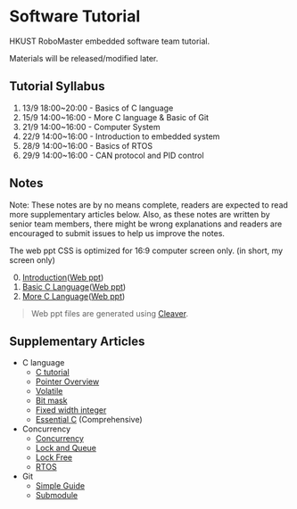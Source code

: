 # Software Tutorial

HKUST RoboMaster embedded software team tutorial.

Materials will be released/modified later.

## Tutorial Syllabus

1. 13/9 18:00~20:00 - Basics of C language
2. 15/9 14:00~16:00 - More C language & Basic of Git
3. 21/9 14:00~16:00 - Computer System
4. 22/9 14:00~16:00 - Introduction to embedded system
5. 28/9 14:00~16:00 - Basics of RTOS
6. 29/9 14:00~16:00 - CAN protocol and PID control

## Notes

Note: These notes are by no means complete, readers are expected to read more supplementary articles below. Also, as these notes are written by senior team members, there might be wrong explanations and readers are encouraged to submit issues to help us improve the notes.

The web ppt CSS is optimized for 16:9 computer screen only. (in short, my screen only)

0. [Introduction](introduction.md)([Web ppt](https://hkustenterprize.github.io/sw-tutorial/introduction.html))
1. [Basic C Language](basic_c.md)([Web ppt](https://hkustenterprize.github.io/sw-tutorial/basic_c.html))
2. [More C Language](more_c.md)([Web ppt](https://hkustenterprize.github.io/sw-tutorial/more_c.html))

> Web ppt files are generated using [Cleaver](https://github.com/jdan/cleaver).

## Supplementary Articles

* C language
  - [C tutorial](https://www.learn-c.org/)
  - [Pointer Overview](https://otaviovaladares.com/2018/08/12/pointer-a-brief-view/)
  - [Volatile](https://barrgroup.com/Embedded-Systems/How-To/C-Volatile-Keyword)
  - [Bit mask](https://stackoverflow.com/questions/47981/how-do-you-set-clear-and-toggle-a-single-bit)
  - [Fixed width integer](https://en.cppreference.com/w/c/types/integer)
  - [Essential C](http://cslibrary.stanford.edu/101/EssentialC.pdf) (Comprehensive)
* Concurrency
  - [Concurrency](https://web.mit.edu/6.005/www/fa14/classes/17-concurrency/)
  - [Lock and Queue](http://web.mit.edu/6.005/www/fa14/classes/20-queues-locks/)
  - [Lock Free](https://preshing.com/20120612/an-introduction-to-lock-free-programming/)
  - [RTOS](http://www.chibios.org/dokuwiki/doku.php?id=chibios:book:embedded)
* Git
  - [Simple Guide](https://rogerdudler.github.io/git-guide/)
  - [Submodule](https://github.blog/2016-02-01-working-with-submodules/)

